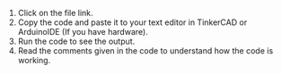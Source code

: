 1. Click on the file link.
2. Copy the code and paste it to your text editor in TinkerCAD or ArduinoIDE (If you have hardware).
3. Run the code to see the output.
4. Read the comments given in the code to understand how the code is working.
